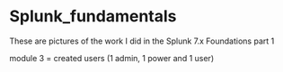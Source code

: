# Splunk_fundamentals
These are pictures of the work I did in the Splunk 7.x Foundations part 1

module 3 = created users (1 admin, 1 power and 1 user)
